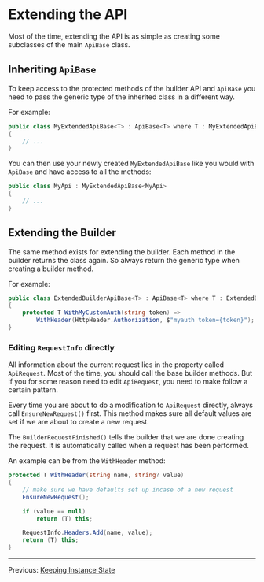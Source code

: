 # Extending the API
Most of the time, extending the API is as simple as creating some subclasses of the main `ApiBase` class.

## Inheriting `ApiBase`
To keep access to the protected methods of the builder API and `ApiBase` you need to pass the generic type of the inherited class in a different way.

For example:
```cs
public class MyExtendedApiBase<T> : ApiBase<T> where T : MyExtendedApiBase<T> 
{
    // ...
}
```

You can then use your newly created `MyExtendedApiBase` like you would with `ApiBase` and have access to all the methods:
```cs
public class MyApi : MyExtendedApiBase<MyApi>
{
    // ...
}
```

## Extending the Builder
The same method exists for extending the builder. Each method in the builder returns the class again. So always return the generic type when creating a builder method.

For example:
```cs
public class ExtendedBuilderApiBase<T> : ApiBase<T> where T : ExtendedBuilderApiBase<T>
{
    protected T WithMyCustomAuth(string token) =>
        WithHeader(HttpHeader.Authorization, $"myauth token={token}");
}
```

### Editing `RequestInfo` directly
All information about the current request lies in the property called `ApiRequest`. Most of the time, you should call the base builder methods. But if you for some reason need to edit `ApiRequest`, you need to make follow a certain pattern.

Every time you are about to do a modification to `ApiRequest` directly, always call `EnsureNewRequest()` first. This method makes sure all default values are set if we are about to create a new request.

The `BuilderRequestFinished()` tells the builder that we are done creating the request. It is automatically called when a request has been performed.

An example can be from the `WithHeader` method:
```cs
protected T WithHeader(string name, string? value)
{
    // make sure we have defaults set up incase of a new request
    EnsureNewRequest();

    if (value == null)
        return (T) this;

    RequestInfo.Headers.Add(name, value);
    return (T) this;
}
```

---

Previous: [Keeping Instance State](keeping-state.md)
